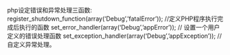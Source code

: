 

php设定错误和异常处理三函数:
register_shutdown_function(array(‘Debug’,’fatalError’)); //定义PHP程序执行完成后执行的函数
set_error_handler(array(‘Debug’,’appError’)); // 设置一个用户定义的错误处理函数
set_exception_handler(array(‘Debug’,’appException’)); //自定义异常处理。



